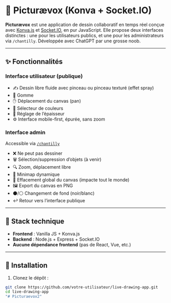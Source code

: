 # 🎨 Picturævox (Konva + Socket.IO)

**Picturævox** est une application de dessin collaboratif en temps réel conçue avec [Konva.js](https://konvajs.org/) et [Socket.IO](https://socket.io/), en pur JavaScript. Elle propose deux interfaces distinctes : une pour les utilisateurs publics, et une pour les administrateurs via `/chantilly`. Développée avec ChatGPT par une grosse noob.

---

## ✨ Fonctionnalités

### Interface utilisateur (publique)
- ✍️ Dessin libre fluide avec pinceau ou pinceau texturé (effet spray)
- 🧽 Gomme
- ✋ Déplacement du canvas (pan)
- 🎨 Sélecteur de couleurs
- 📏 Réglage de l’épaisseur
- ⚙️ Interface mobile-first, épurée, sans zoom

### Interface admin
Accessible via [`/chantilly`](http://localhost:3000/chantilly)
- ❌ Ne peut pas dessiner
- 🗑️ Sélection/suppression d’objets (à venir)
- 🔍 Zoom, déplacement libre
- 🧭 Minimap dynamique
- 🧼 Effacement global du canvas (impacte tout le monde)
- 🖼️ Export du canvas en PNG
- ⚫/⚪ Changement de fond (noir/blanc)
- ↩️ Retour vers l’interface publique

---

## 🧱 Stack technique

- **Frontend** : Vanilla JS + Konva.js
- **Backend** : Node.js + Express + Socket.IO
- **Aucune dépendance frontend** (pas de React, Vue, etc.)

---

## 🚀 Installation

1. Clonez le dépôt :
```bash
git clone https://github.com/votre-utilisateur/live-drawing-app.git
cd live-drawing-app
"# Picturaevox2" 
